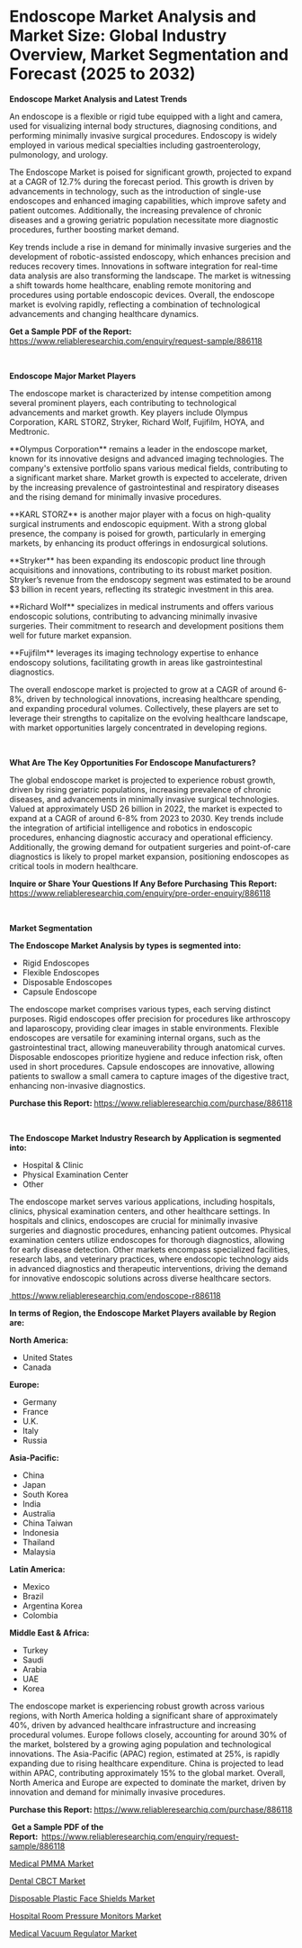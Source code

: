 <p><h1>Endoscope Market Analysis and Market Size: Global Industry Overview, Market Segmentation and Forecast (2025 to 2032)</h1></p><p><strong>Endoscope Market Analysis and Latest Trends</strong></p>
<p><p>An endoscope is a flexible or rigid tube equipped with a light and camera, used for visualizing internal body structures, diagnosing conditions, and performing minimally invasive surgical procedures. Endoscopy is widely employed in various medical specialties including gastroenterology, pulmonology, and urology.</p><p>The Endoscope Market is poised for significant growth, projected to expand at a CAGR of 12.7% during the forecast period. This growth is driven by advancements in technology, such as the introduction of single-use endoscopes and enhanced imaging capabilities, which improve safety and patient outcomes. Additionally, the increasing prevalence of chronic diseases and a growing geriatric population necessitate more diagnostic procedures, further boosting market demand.</p><p>Key trends include a rise in demand for minimally invasive surgeries and the development of robotic-assisted endoscopy, which enhances precision and reduces recovery times. Innovations in software integration for real-time data analysis are also transforming the landscape. The market is witnessing a shift towards home healthcare, enabling remote monitoring and procedures using portable endoscopic devices. Overall, the endoscope market is evolving rapidly, reflecting a combination of technological advancements and changing healthcare dynamics.</p></p>
<p><strong>Get a Sample PDF of the Report:&nbsp;</strong> <a href="https://www.reliableresearchiq.com/enquiry/request-sample/886118?utm_campaign=1088&utm_medium=2&utm_source=Github&utm_content=ia&utm_term=04032025&utm_id=endoscope">https://www.reliableresearchiq.com/enquiry/request-sample/886118</a></p>
<p>&nbsp;</p>
<p><strong>Endoscope Major Market Players</strong></p>
<p><p>The endoscope market is characterized by intense competition among several prominent players, each contributing to technological advancements and market growth. Key players include Olympus Corporation, KARL STORZ, Stryker, Richard Wolf, Fujifilm, HOYA, and Medtronic. </p><p>**Olympus Corporation** remains a leader in the endoscope market, known for its innovative designs and advanced imaging technologies. The company's extensive portfolio spans various medical fields, contributing to a significant market share. Market growth is expected to accelerate, driven by the increasing prevalence of gastrointestinal and respiratory diseases and the rising demand for minimally invasive procedures.</p><p>**KARL STORZ** is another major player with a focus on high-quality surgical instruments and endoscopic equipment. With a strong global presence, the company is poised for growth, particularly in emerging markets, by enhancing its product offerings in endosurgical solutions.</p><p>**Stryker** has been expanding its endoscopic product line through acquisitions and innovations, contributing to its robust market position. Stryker’s revenue from the endoscopy segment was estimated to be around $3 billion in recent years, reflecting its strategic investment in this area.</p><p>**Richard Wolf** specializes in medical instruments and offers various endoscopic solutions, contributing to advancing minimally invasive surgeries. Their commitment to research and development positions them well for future market expansion.</p><p>**Fujifilm** leverages its imaging technology expertise to enhance endoscopy solutions, facilitating growth in areas like gastrointestinal diagnostics. </p><p>The overall endoscope market is projected to grow at a CAGR of around 6-8%, driven by technological innovations, increasing healthcare spending, and expanding procedural volumes. Collectively, these players are set to leverage their strengths to capitalize on the evolving healthcare landscape, with market opportunities largely concentrated in developing regions.</p></p>
<p>&nbsp;</p>
<p><strong>What Are The Key Opportunities For Endoscope Manufacturers?</strong></p>
<p><p>The global endoscope market is projected to experience robust growth, driven by rising geriatric populations, increasing prevalence of chronic diseases, and advancements in minimally invasive surgical technologies. Valued at approximately USD 26 billion in 2022, the market is expected to expand at a CAGR of around 6-8% from 2023 to 2030. Key trends include the integration of artificial intelligence and robotics in endoscopic procedures, enhancing diagnostic accuracy and operational efficiency. Additionally, the growing demand for outpatient surgeries and point-of-care diagnostics is likely to propel market expansion, positioning endoscopes as critical tools in modern healthcare.</p></p>
<p><strong>Inquire or Share Your Questions If Any Before Purchasing This Report:</strong> <a href="https://www.reliableresearchiq.com/enquiry/pre-order-enquiry/886118?utm_campaign=1088&utm_medium=2&utm_source=Github&utm_content=ia&utm_term=04032025&utm_id=endoscope">https://www.reliableresearchiq.com/enquiry/pre-order-enquiry/886118</a></p>
<p>&nbsp;</p>
<p><strong>Market Segmentation</strong></p>
<p><strong>The Endoscope Market Analysis by types is segmented into:</strong></p>
<p><ul><li>Rigid Endoscopes</li><li>Flexible Endoscopes</li><li>Disposable Endoscopes</li><li>Capsule Endoscope</li></ul></p>
<p><p>The endoscope market comprises various types, each serving distinct purposes. Rigid endoscopes offer precision for procedures like arthroscopy and laparoscopy, providing clear images in stable environments. Flexible endoscopes are versatile for examining internal organs, such as the gastrointestinal tract, allowing maneuverability through anatomical curves. Disposable endoscopes prioritize hygiene and reduce infection risk, often used in short procedures. Capsule endoscopes are innovative, allowing patients to swallow a small camera to capture images of the digestive tract, enhancing non-invasive diagnostics.</p></p>
<p><strong>Purchase this Report:&nbsp;</strong><a href="https://www.reliableresearchiq.com/purchase/886118?utm_campaign=1088&utm_medium=2&utm_source=Github&utm_content=ia&utm_term=04032025&utm_id=endoscope">https://www.reliableresearchiq.com/purchase/886118</a></p>
<p>&nbsp;</p>
<p><strong>The Endoscope Market Industry Research by Application is segmented into:</strong></p>
<p><ul><li>Hospital & Clinic</li><li>Physical Examination Center</li><li>Other</li></ul></p>
<p><p>The endoscope market serves various applications, including hospitals, clinics, physical examination centers, and other healthcare settings. In hospitals and clinics, endoscopes are crucial for minimally invasive surgeries and diagnostic procedures, enhancing patient outcomes. Physical examination centers utilize endoscopes for thorough diagnostics, allowing for early disease detection. Other markets encompass specialized facilities, research labs, and veterinary practices, where endoscopic technology aids in advanced diagnostics and therapeutic interventions, driving the demand for innovative endoscopic solutions across diverse healthcare sectors.</p></p>
<p><a href="https://www.reliableresearchiq.com/endoscope-r886118?utm_campaign=1088&utm_medium=2&utm_source=Github&utm_content=ia&utm_term=04032025&utm_id=endoscope">&nbsp;https://www.reliableresearchiq.com/endoscope-r886118</a></p>
<p><strong>In terms of Region, the Endoscope Market Players available by Region are:</strong></p>
<p>
    <p> <strong> North America: </strong>
        <ul>
            <li>United States</li>
            <li>Canada</li>
        </ul>
        </p> 
    <p> <strong> Europe: </strong>
        <ul>
            <li>Germany</li>
            <li>France</li>
            <li>U.K.</li>
            <li>Italy</li>
            <li>Russia</li>
        </ul>
        </p> 
    <p> <strong> Asia-Pacific: </strong>
        <ul>
            <li>China</li>
            <li>Japan</li>
            <li>South Korea</li>
            <li>India</li>
            <li>Australia</li>
            <li>China Taiwan</li>
            <li>Indonesia</li>
            <li>Thailand</li>
            <li>Malaysia</li>
        </ul>
        </p> 
    <p> <strong> Latin America: </strong>
        <ul>
            <li>Mexico</li>
            <li>Brazil</li>
            <li>Argentina Korea</li>
            <li>Colombia</li>
        </ul>
        </p> 
    <p> <strong> Middle East & Africa: </strong>
        <ul>
            <li>Turkey</li>
            <li>Saudi</li>
            <li>Arabia</li>
            <li>UAE</li>
            <li>Korea</li>
        </ul>
    </p>
    </p>
<p><p>The endoscope market is experiencing robust growth across various regions, with North America holding a significant share of approximately 40%, driven by advanced healthcare infrastructure and increasing procedural volumes. Europe follows closely, accounting for around 30% of the market, bolstered by a growing aging population and technological innovations. The Asia-Pacific (APAC) region, estimated at 25%, is rapidly expanding due to rising healthcare expenditure. China is projected to lead within APAC, contributing approximately 15% to the global market. Overall, North America and Europe are expected to dominate the market, driven by innovation and demand for minimally invasive procedures.</p></p>
<p><strong>Purchase this Report: </strong><a href="https://www.reliableresearchiq.com/purchase/886118?utm_campaign=1088&utm_medium=2&utm_source=Github&utm_content=ia&utm_term=04032025&utm_id=endoscope">https://www.reliableresearchiq.com/purchase/886118</a></p>
<p>&nbsp;<strong>Get a Sample PDF of the Report:&nbsp;&nbsp;</strong><a href="https://www.reliableresearchiq.com/enquiry/request-sample/886118?utm_campaign=1088&utm_medium=2&utm_source=Github&utm_content=ia&utm_term=04032025&utm_id=endoscope">https://www.reliableresearchiq.com/enquiry/request-sample/886118</a></p>
<p><strong></strong></p>
<p><p><a href="https://github.com/sokurgleyde/Market-Research-Report-List-1/blob/main/medical-pmma-market.md?utm_campaign=1088&utm_medium=2&utm_source=Github&utm_content=ia&utm_term=04032025&utm_id=endoscope">Medical PMMA Market</a></p><p><a href="https://github.com/steegwajma22/Market-Research-Report-List-1/blob/main/dental-cbct-market.md?utm_campaign=1088&utm_medium=2&utm_source=Github&utm_content=ia&utm_term=04032025&utm_id=endoscope">Dental CBCT Market</a></p><p><a href="https://github.com/jemmysolin5k/Market-Research-Report-List-1/blob/main/disposable-plastic-face-shields-market.md?utm_campaign=1088&utm_medium=2&utm_source=Github&utm_content=ia&utm_term=04032025&utm_id=endoscope">Disposable Plastic Face Shields Market</a></p><p><a href="https://github.com/kaniselway4c/Market-Research-Report-List-1/blob/main/hospital-room-pressure-monitors-market.md?utm_campaign=1088&utm_medium=2&utm_source=Github&utm_content=ia&utm_term=04032025&utm_id=endoscope">Hospital Room Pressure Monitors Market</a></p><p><a href="https://github.com/rubiogruis0p/Market-Research-Report-List-1/blob/main/medical-vacuum-regulator-market.md?utm_campaign=1088&utm_medium=2&utm_source=Github&utm_content=ia&utm_term=04032025&utm_id=endoscope">Medical Vacuum Regulator Market</a></p></p>